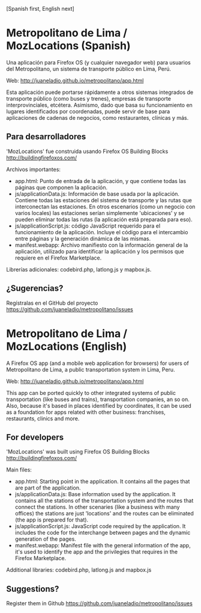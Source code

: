 [Spanish first, English next]

Metropolitano de Lima / MozLocations (Spanish)
==============================================

Una aplicación para Firefox OS (y cualquier navegador web) para usuarios del Metropolitano, un sistema de transporte público en Lima, Perú.

Web: http://juaneladio.github.io/metropolitano/app.html

Esta aplicación puede portarse rápidamente a otros sistemas integrados de transporte público (como buses y trenes), empresas de transporte interprovinciales, etcétera. Asimismo, dado que basa su funcionamiento en lugares identificados por coordenadas, puede servir de base para aplicaciones de cadenas de negocios, como restaurantes, clínicas y más.

Para desarrolladores
--------------------

'MozLocations' fue construida usando Firefox OS Building Blocks http://buildingfirefoxos.com/ 

Archivos importantes:
* app.html: Punto de entrada de la aplicación, y que contiene todas las páginas que componen la aplicación.
* js/applicationData.js: Información de base usada por la aplicación. Contiene todas las estaciones del sistema de transporte y las rutas que interconectan las estaciones. En otros escenarios (como un negocio con varios locales) las estaciones serían simplemente 'ubicaciones' y se pueden eliminar todas las rutas (la aplicación está preparada para eso).
* js/applicationScript.js: código JavaScript requerido para el funcionamiento de la aplicación. Incluye el código para el intercambio entre páginas y la generación dinámica de las mismas.
* manifest.webapp: Archivo manifiesto con la información general de la aplicación, utilizado para identificar la aplicación y los permisos que requiere en el Firefox Marketplace.

Librerías adicionales: codebird.php, latlong.js y mapbox.js.

¿Sugerencias?
-------------

Regístralas en el GitHub del proyecto https://github.com/juaneladio/metropolitano/issues

Metropolitano de Lima / MozLocations (English)
==============================================

A Firefox OS app (and a mobile web application for browsers) for users of Metropolitano de Lima, a public transportation system in Lima, Peru.

Web: http://juaneladio.github.io/metropolitano/app.html

This app can be ported quickly to other integrated systems of public transportation (like buses and trains), transportation companies, an so on. Also, because it's based in places identified by coordinates, it can be used as a foundation for apps related with other business: franchises, restaurants, clinics and more.

For developers
--------------

'MozLocations' was built using Firefox OS Building Blocks http://buildingfirefoxos.com/ 

Main files:
* app.html: Starting point in the application. It contains all the pages that are part of the application.
* js/applicationData.js: Base information used by the application. It contains all the stations of the transportation system and the routes that connect the stations. In other scenaries (like a business with many offices) the stations are just 'locations' and the routes can be eliminated (the app is prepared for that).
* js/applicationScript.js: JavaScript code required by the application. It includes the code for the interchange between pages and the dynamic generation of the pages.
* manifest.webapp: Manifest file with the general information of the app, it's used to identify the app and the privilegies that requires in the Firefox Marketplace.

Additional libraries: codebird.php, latlong.js and mapbox.js

Suggestions?
------------

Register them in Github https://github.com/juaneladio/metropolitano/issues
